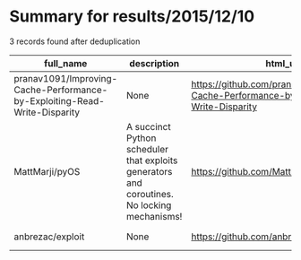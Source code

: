 
# Summary for results/2015/12/10
    
3 records found after deduplication

| full_name | description | html_url | matched_list | matched_count | pushed_at | size | stargazers_count | language | forks_count |
|---------------------------------------------------------------------------|---------------------------------------------------------------------------------------------|----------------------------------------------------------------------------------------------|----------------|-----------------|---------------------------|--------|--------------------|------------|---------------|
| pranav1091/Improving-Cache-Performance-by-Exploiting-Read-Write-Disparity | None | https://github.com/pranav1091/Improving-Cache-Performance-by-Exploiting-Read-Write-Disparity | ['exploit'] | 1 | 2015-12-10 10:09:27+00:00 | 707 | 0 | C++ | 0 |
| MattMarji/pyOS | A succinct Python scheduler that exploits generators and coroutines. No locking mechanisms! | https://github.com/MattMarji/pyOS | ['exploit'] | 1 | 2015-12-10 02:53:14+00:00 | 1 | 0 | Python | 1 |
| anbrezac/exploit | None | https://github.com/anbrezac/exploit | ['exploit'] | 1 | 2015-12-10 07:25:29+00:00 | 0 | 0 | | 0 |
